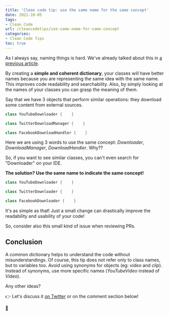 ```yaml
---
title: 'Clean code tip: use the same name for the same concept'
date: 2021-10-05
tags:
- Clean Code
url: /cleancodetips/use-same-name-for-same-concept
categories:
- Clean Code Tips
toc: true
---
```


As I always say, naming things is hard. We've already talked about this in [a previous article](./choose-meaningful-names "How to choose meaningful names tip on Code4IT").

By creating a **simple and coherent dictionary**, your classes will have better names because you are representing the same idea with the same name. This improves code readability and searchability. Also, by simply looking at the names of your classes you can grasp the meaning of them.

Say that we have 3 objects that perform similar operations: they download some content from external sources.

```cs
class YouTubeDownloader {    }

class TwitterDownloadManager {    }

class FacebookDownloadHandler {    }
```

Here we are using 3 words to use the same concept: _Downloader_, _DownloadManager_, _DownloadHandler_. Why??

So, if you want to see similar classes, you can't even search for "Downloader" on your IDE.

**The solution? Use the same name to indicate the same concept!**

```cs
class YouTubeDownloader {    }

class TwitterDownloader {    }

class FacebookDownloader {    }
```

It's as simple as that! Just a small change can drastically improve the readability and usability of your code!

So, consider also this small kind of issue when reviewing PRs.

## Conclusion

A common dictionary helps to understand the code without misunderstandings. Of course, this tip does not refer only to class names, but to variables too. Avoid using synonyms for objects (eg: _video_ and _clip_). Instead of synonyms, use more specific names (_YouTubeVideo_ instead of _Video_).

Any other ideas?

👉 Let's discuss it [on Twitter](https://twitter.com/BelloneDavide/status/1345054176506765313 "Original post on Twitter") or on the comment section below!

🐧
